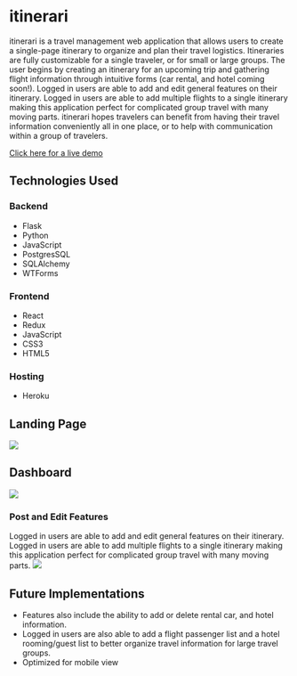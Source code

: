 # itinerari
itinerari is a travel management web application that allows users to create a single-page itinerary to organize and plan their travel logistics. Itineraries are fully customizable for a single traveler, or for small or large groups. The user begins by creating an itinerary for an upcoming trip and gathering flight information through intuitive forms (car rental, and hotel coming soon!). Logged in users are able to add and edit general features on their itinerary. Logged in users are able to add multiple flights to a single itinerary making this application perfect for complicated group travel with many moving parts. itinerari hopes travelers can benefit from having their travel information conveniently all in one place, or to help with communication within a group of travelers.

[Click here for a live demo](https://itinerari-app.herokuapp.com/)

## Technologies Used
### Backend
* Flask
* Python
* JavaScript
* PostgresSQL
* SQLAlchemy
* WTForms

### Frontend
* React
* Redux
* JavaScript
* CSS3
* HTML5

### Hosting
* Heroku

## Landing Page
![](https://itinerari.s3.amazonaws.com/sc-landing.png)

## Dashboard
![](https://itinerari.s3.amazonaws.com/sc-dash.png)

### Post and Edit Features
Logged in users are able to add and edit general features on their itinerary. Logged in users are able to add multiple flights to a single itinerary making this application perfect for complicated group travel with many moving parts.
![](https://itinerari.s3.amazonaws.com/sc-feature.png)
## Future Implementations
* Features also include the ability to add or delete rental car, and hotel information.
* Logged in users are also able to add a flight passenger list and a hotel rooming/guest list to better organize travel information for large travel groups.
* Optimized for mobile view
